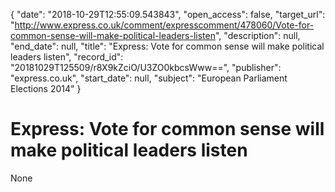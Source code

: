 {
  "date": "2018-10-29T12:55:09.543843", 
  "open_access": false, 
  "target_url": "http://www.express.co.uk/comment/expresscomment/478060/Vote-for-common-sense-will-make-political-leaders-listen", 
  "description": null, 
  "end_date": null, 
  "title": "Express: Vote for common sense will make political leaders listen", 
  "record_id": "20181029T125509/r8X9kZciO/U3ZO0kbcsWww==", 
  "publisher": "express.co.uk", 
  "start_date": null, 
  "subject": "European Parliament Elections 2014"
}

# Express: Vote for common sense will make political leaders listen

None